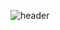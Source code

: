 ![header](https://capsule-render.vercel.app/api?type=slice&color=gradient&height=200&section=header&text=진수의%20README&fontSize=60&fontColor=d6ace6)

<!---
KingOfSilver/KingOfSilver is a ✨ special ✨ repository because its `README.md` (this file) appears on your GitHub profile.
You can click the Preview link to take a look at your changes.
--->
